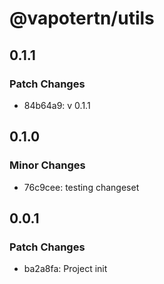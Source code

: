# @vapotertn/utils

## 0.1.1

### Patch Changes

- 84b64a9: v 0.1.1

## 0.1.0

### Minor Changes

- 76c9cee: testing changeset

## 0.0.1

### Patch Changes

- ba2a8fa: Project init
